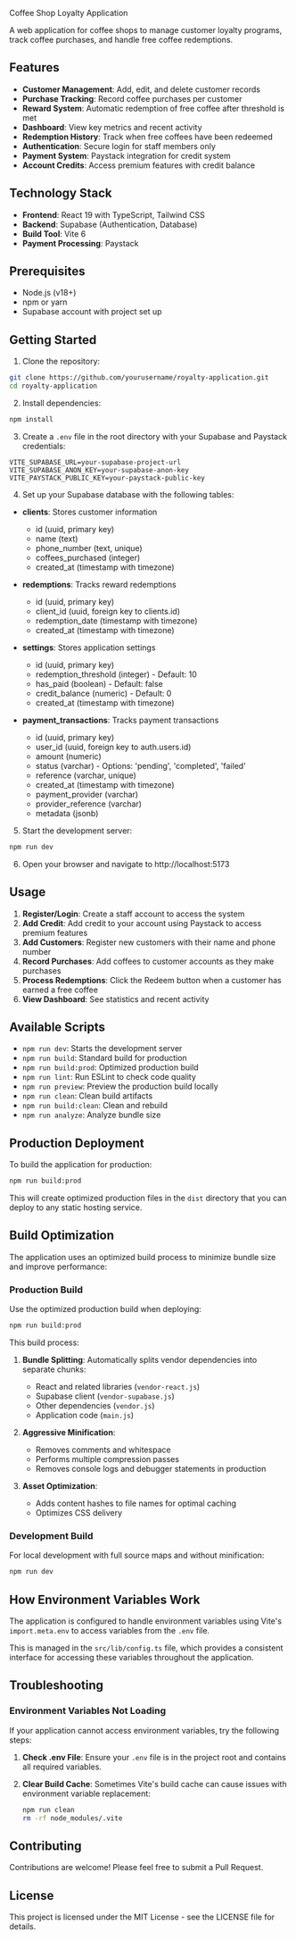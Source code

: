 Coffee Shop Loyalty Application

A web application for coffee shops to manage customer loyalty programs, track coffee purchases, and handle free coffee redemptions.

## Features

- **Customer Management**: Add, edit, and delete customer records
- **Purchase Tracking**: Record coffee purchases per customer
- **Reward System**: Automatic redemption of free coffee after threshold is met
- **Dashboard**: View key metrics and recent activity
- **Redemption History**: Track when free coffees have been redeemed
- **Authentication**: Secure login for staff members only
- **Payment System**: Paystack integration for credit system
- **Account Credits**: Access premium features with credit balance

## Technology Stack

- **Frontend**: React 19 with TypeScript, Tailwind CSS
- **Backend**: Supabase (Authentication, Database)
- **Build Tool**: Vite 6
- **Payment Processing**: Paystack

## Prerequisites

- Node.js (v18+)
- npm or yarn
- Supabase account with project set up

## Getting Started

1. Clone the repository:
```bash
git clone https://github.com/yourusername/royalty-application.git
cd royalty-application
```

2. Install dependencies:
```bash
npm install
```

3. Create a `.env` file in the root directory with your Supabase and Paystack credentials:
```
VITE_SUPABASE_URL=your-supabase-project-url
VITE_SUPABASE_ANON_KEY=your-supabase-anon-key
VITE_PAYSTACK_PUBLIC_KEY=your-paystack-public-key
```

4. Set up your Supabase database with the following tables:

- **clients**: Stores customer information
  - id (uuid, primary key)
  - name (text)
  - phone_number (text, unique)
  - coffees_purchased (integer)
  - created_at (timestamp with timezone)

- **redemptions**: Tracks reward redemptions
  - id (uuid, primary key)
  - client_id (uuid, foreign key to clients.id)
  - redemption_date (timestamp with timezone)
  - created_at (timestamp with timezone)

- **settings**: Stores application settings
  - id (uuid, primary key)
  - redemption_threshold (integer) - Default: 10
  - has_paid (boolean) - Default: false
  - credit_balance (numeric) - Default: 0
  - created_at (timestamp with timezone)

- **payment_transactions**: Tracks payment transactions
  - id (uuid, primary key)
  - user_id (uuid, foreign key to auth.users.id)
  - amount (numeric)
  - status (varchar) - Options: 'pending', 'completed', 'failed'
  - reference (varchar, unique)
  - created_at (timestamp with timezone)
  - payment_provider (varchar)
  - provider_reference (varchar)
  - metadata (jsonb)

5. Start the development server:
```bash
npm run dev
```

6. Open your browser and navigate to http://localhost:5173

## Usage

1. **Register/Login**: Create a staff account to access the system
2. **Add Credit**: Add credit to your account using Paystack to access premium features
3. **Add Customers**: Register new customers with their name and phone number
4. **Record Purchases**: Add coffees to customer accounts as they make purchases
5. **Process Redemptions**: Click the Redeem button when a customer has earned a free coffee
6. **View Dashboard**: See statistics and recent activity

## Available Scripts

- `npm run dev`: Starts the development server
- `npm run build`: Standard build for production
- `npm run build:prod`: Optimized production build
- `npm run lint`: Run ESLint to check code quality
- `npm run preview`: Preview the production build locally
- `npm run clean`: Clean build artifacts
- `npm run build:clean`: Clean and rebuild
- `npm run analyze`: Analyze bundle size

## Production Deployment

To build the application for production:

```bash
npm run build:prod
```

This will create optimized production files in the `dist` directory that you can deploy to any static hosting service.

## Build Optimization

The application uses an optimized build process to minimize bundle size and improve performance:

### Production Build

Use the optimized production build when deploying:

```bash
npm run build:prod
```

This build process:

1. **Bundle Splitting**: Automatically splits vendor dependencies into separate chunks:
   - React and related libraries (`vendor-react.js`)
   - Supabase client (`vendor-supabase.js`)
   - Other dependencies (`vendor.js`)
   - Application code (`main.js`)

2. **Aggressive Minification**:
   - Removes comments and whitespace
   - Performs multiple compression passes
   - Removes console logs and debugger statements in production

3. **Asset Optimization**:
   - Adds content hashes to file names for optimal caching
   - Optimizes CSS delivery

### Development Build

For local development with full source maps and without minification:

```bash
npm run dev
```

## How Environment Variables Work

The application is configured to handle environment variables using Vite's `import.meta.env` to access variables from the `.env` file.

This is managed in the `src/lib/config.ts` file, which provides a consistent interface for accessing these variables throughout the application.

## Troubleshooting

### Environment Variables Not Loading

If your application cannot access environment variables, try the following steps:

1. **Check .env File**:
   Ensure your `.env` file is in the project root and contains all required variables.

2. **Clear Build Cache**:
   Sometimes Vite's build cache can cause issues with environment variable replacement:
   ```bash
   npm run clean
   rm -rf node_modules/.vite
   ```

## Contributing

Contributions are welcome! Please feel free to submit a Pull Request.

## License

This project is licensed under the MIT License - see the LICENSE file for details.
